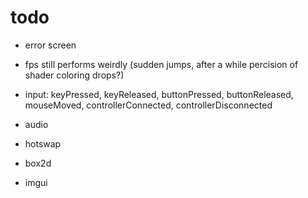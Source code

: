 # todo

* error screen
* fps still performs weirdly (sudden jumps, after a while percision of shader coloring drops?)

* input: keyPressed, keyReleased, buttonPressed, buttonReleased, mouseMoved, controllerConnected, controllerDisconnected
* audio
* hotswap
* box2d
* imgui